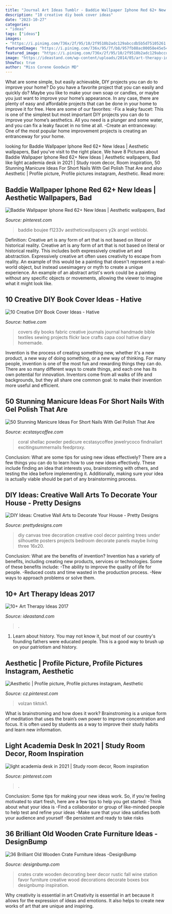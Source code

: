 ```yaml
---
title: "Journal Art Ideas Tumblr - Baddie Wallpaper Iphone Red 62+ New Ideas"
description: "10 creative diy book cover ideas"
date: "2023-10-27"
categories:
- "ideas"
tags: ["ideas"]
images:
- "https://i.pinimg.com/736x/2f/95/10/2f9510b2adc129abccdb5b5d75105261.jpg"
featuredImage: "https://i.pinimg.com/736x/95/7f/b8/957fb88ac00058e45e548611658f8324.jpg"
featured_image: "https://i.pinimg.com/736x/2f/95/10/2f9510b2adc129abccdb5b5d75105261.jpg"
image: "https://ideastand.com/wp-content/uploads/2014/05/art-therapy-ideas/12-art-therapy-ideas.jpg"
ShowToc: true
author: "Miss Corene Goodwin MD"
---
```



What are some simple, but easily achievable, DIY projects you can do to improve your home?
Do you have a favorite project that you can easily and quickly do? Maybe you like to make your own soap or candles, or maybe you just want to improve your home’s appearance. In any case, there are plenty of easy and affordable projects that can be done in your home to improve it for free. Here are some of our favorites: 
-Fix a leaky faucet: This is one of the simplest but most important DIY projects you can do to improve your home’s aesthetics. All you need is a plunger and some water, and you can fix a leaky faucet in no time at all. 
-Create an entranceway: One of the most popular home improvement projects is creating an entranceway for your home.

	

		
looking for Baddie Wallpaper Iphone Red 62+ New Ideas | Aesthetic wallpapers, Bad you've visit to the right place. We have 8 Pictures about Baddie Wallpaper Iphone Red 62+ New Ideas | Aesthetic wallpapers, Bad like light academia desk in 2021 | Study room decor, Room inspiration, 50 Stunning Manicure Ideas For Short Nails With Gel Polish That Are and also Aesthetic | Profile picture, Profile pictures instagram, Aesthetic. Read more:
		
    
## Baddie Wallpaper Iphone Red 62+ New Ideas | Aesthetic Wallpapers, Bad

<img loading=lazy src="https://i.pinimg.com/736x/2f/95/10/2f9510b2adc129abccdb5b5d75105261.jpg" onerror="this.onerror=null;this.src='https://tse4.mm.bing.net/th?id=OIP.DaKhw2L185C-iQFXw4KCFQAAAA&amp;pid=15.1';" alt="Baddie Wallpaper Iphone Red 62+ New Ideas | Aesthetic wallpapers, Bad">

_Source: pinterest.com_

>baddie boujee f1233v aestheticwallpapers y2k angel weblobi. 

	

Definition: Creative art is any form of art that is not based on literal or historical reality.
Creative art is any form of art that is not based on literal or historical reality. This includes both expressively creative art and abstraction. Expressively creative art often uses creativity to escape from reality. An example of this would be a painting that doesn't represent a real-world object, but instead usesimagery or myth to create a unique experience. An example of an abstract artist's work could be a painting without any specific objects or movements, allowing the viewer to imagine what it might look like.

    
## 10 Creative DIY Book Cover Ideas - Hative

<img loading=lazy src="https://hative.com/wp-content/uploads/2014/09/diy-book-cover-ideas/8-cute-book-covers-for-girls.jpg" onerror="this.onerror=null;this.src='https://tse3.mm.bing.net/th?id=OIP.bBygi3Keh8mPW5Fc2Dv8rwHaJ4&amp;pid=15.1';" alt="10 Creative DIY Book Cover Ideas - Hative">

_Source: hative.com_

>covers diy books fabric creative journals journal handmade bible textiles sewing projects flickr lace crafts capa cool hative diary homemade. 

	

Invention is the process of creating something new, whether it's a new product, a new way of doing something, or a new way of thinking. For many people, invention is one of the most fun and rewarding things they can do. There are so many different ways to create things, and each one has its own potential for innovation. Inventors come from all walks of life and backgrounds, but they all share one common goal: to make their invention more useful and efficient.

    
## 50 Stunning Manicure Ideas For Short Nails With Gel Polish That Are

<img loading=lazy src="https://i0.wp.com/www.ecstasycoffee.com/wp-content/uploads/2016/09/Very-cool-orange-coral-summer-nails.jpg?resize=564%2C759" onerror="this.onerror=null;this.src='https://tse1.mm.bing.net/th?id=OIP.d6gN0s87RznVvJ11IvKwwAHaJ9&amp;pid=15.1';" alt="50 Stunning Manicure Ideas For Short Nails With Gel Polish That Are">

_Source: ecstasycoffee.com_

>coral shellac powder pedicure ecstasycoffee jewelrycoco findnailart excitingsummernails feedproxy. 

	

Conclusion: What are some tips for using new ideas effectively?
There are a few things you can do to learn how to use new ideas effectively. These include finding an idea that interests you, brainstorming with others, and testing the idea before implementing it. Additionally, making sure your idea is actually viable should be part of any brainstorming process.

    
## DIY Ideas: Creative Wall Arts To Decorate Your House - Pretty Designs

<img loading=lazy src="http://www.prettydesigns.com/wp-content/uploads/2014/04/Wall-Canvas-Art.jpg" onerror="this.onerror=null;this.src='https://tse3.mm.bing.net/th?id=OIP.Z4v_TNCr45ue1DQWEHWXpAHaJ3&amp;pid=15.1';" alt="DIY Ideas: Creative Wall Arts to Decorate Your House - Pretty Designs">

_Source: prettydesigns.com_

>diy canvas tree decoration creative cool decor painting trees under silhouette posters projects bedroom decorate panels maybe living three 16x20. 

	

Conclusion: What are the benefits of invention?
Invention has a variety of benefits, including creating new products, services or technologies. Some of these benefits include: 
-The ability to improve the quality of life for people. 
-Reduced costs and time wasted in the production process.
-New ways to approach problems or solve them.

    
## 10+ Art Therapy Ideas 2017

<img loading=lazy src="https://ideastand.com/wp-content/uploads/2014/05/art-therapy-ideas/12-art-therapy-ideas.jpg" onerror="this.onerror=null;this.src='https://tse2.mm.bing.net/th?id=OIP.7hIxjGXegd7aaFnlzaj2qAHaLc&amp;pid=15.1';" alt="10+ Art Therapy Ideas 2017">

_Source: ideastand.com_

>. 

	

1) Learn about history. You may not know it, but most of our country's founding fathers were educated people. This is a good way to brush up on your patriotism and history. 

    
## Aesthetic | Profile Picture, Profile Pictures Instagram, Aesthetic

<img loading=lazy src="https://i.pinimg.com/736x/95/7f/b8/957fb88ac00058e45e548611658f8324.jpg" onerror="this.onerror=null;this.src='https://tse3.mm.bing.net/th?id=OIP.m1gnhEtZeV_PPUtbrQkI2QHaNK&amp;pid=15.1';" alt="Aesthetic | Profile picture, Profile pictures instagram, Aesthetic">

_Source: cz.pinterest.com_

>volzan tiktok1. 

	

What is brainstroming and how does it work?
Brainstroming is a unique form of meditation that uses the brain’s own power to improve concentration and focus. It is often used by students as a way to improve their study habits and learn new information.

    
## Light Academia Desk In 2021 | Study Room Decor, Room Inspiration

<img loading=lazy src="https://i.pinimg.com/736x/12/35/2e/12352e90283cf6ea2e3059b391322f27.jpg" onerror="this.onerror=null;this.src='https://tse4.mm.bing.net/th?id=OIP.z_JTVbWkTIp2WCIeFZeHEwHaNK&amp;pid=15.1';" alt="light academia desk in 2021 | Study room decor, Room inspiration">

_Source: pinterest.com_

>. 

	

Conclusion: Some tips for making your new ideas work.
So, if you're feeling motivated to start fresh, here are a few tips to help you get started: 
-Think about what your idea is 
-Find a collaborator or group of like-minded people to help test and refine your ideas 
-Make sure that your idea satisfies both your audience and yourself 
-Be persistent and ready to take risks

    
## 36 Brilliant Old Wooden Crate Furniture Ideas -DesignBump

<img loading=lazy src="https://designbump.com/wp-content/uploads/2015/10/crate09.jpg" onerror="this.onerror=null;this.src='https://tse3.mm.bing.net/th?id=OIP.ywL7SreYT2_Rk7nFWorIXAHaLH&amp;pid=15.1';" alt="36 Brilliant Old Wooden Crate Furniture Ideas -DesignBump">

_Source: designbump.com_

>crates crate wooden decorating beer decor rustic fall wine station favor furniture creative wood decorations decorate boxes box designbump inspiration. 

	

Why creativity is essential in art
Creativity is essential in art because it allows for the expression of ideas and emotions. It also helps to create new works of art that are unique and inspiring.

